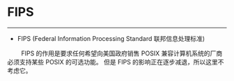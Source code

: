 # FIPS
***

+ FIPS (Federal Information Processing Standard 联邦信息处理标准)

&emsp;&emsp;
FIPS 的作用是要求任何希望向美国政府销售 POSIX 兼容计算机系统的厂商必须支持某些 POSIX 的可选功能。
但是 FIPS 的影响正在逐步减退，所以这里不考虑它。